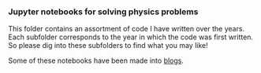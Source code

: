 ### Jupyter notebooks for solving physics problems

This folder contains an assortment of code I have written over the years. Each subfolder corresponds to the year in which the code was first written. So please dig into these subfolders to find what you may like!

Some of these notebooks have been made into [blogs](https://rajeshrinet.github.io/blog/).
